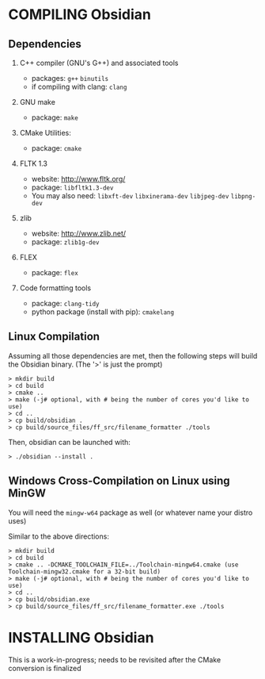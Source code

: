 
# COMPILING Obsidian

## Dependencies

1. C++ compiler (GNU's G++) and associated tools
   * packages: `g++` `binutils`
   * if compiling with clang: `clang`

2. GNU make
   * package: `make`
   
3. CMake Utilities:
   * package: `cmake` 

4. FLTK 1.3 
   * website: http://www.fltk.org/
   * package: `libfltk1.3-dev`
   * You may also need: `libxft-dev` `libxinerama-dev` `libjpeg-dev` `libpng-dev`

5. zlib
   * website: http://www.zlib.net/
   * package: `zlib1g-dev`

6. FLEX
   * package: `flex`
   
7. Code formatting tools
   * package: `clang-tidy`
   * python package (install with pip): `cmakelang`

## Linux Compilation

Assuming all those dependencies are met, then the following steps
will build the Obsidian binary. (The '>' is just the prompt)

    > mkdir build
    > cd build
    > cmake ..
    > make (-j# optional, with # being the number of cores you'd like to use)
    > cd ..
    > cp build/obsidian .
    > cp build/source_files/ff_src/filename_formatter ./tools
    
Then, obsidian can be launched with:

    > ./obsidian --install .

## Windows Cross-Compilation on Linux using MinGW

You will need the `mingw-w64` package as well (or whatever name your distro uses)

Similar to the above directions:

    > mkdir build
    > cd build
    > cmake .. -DCMAKE_TOOLCHAIN_FILE=../Toolchain-mingw64.cmake (use Toolchain-mingw32.cmake for a 32-bit build)
    > make (-j# optional, with # being the number of cores you'd like to use)
    > cd ..
    > cp build/obsidian.exe
    > cp build/source_files/ff_src/filename_formatter.exe ./tools


# INSTALLING Obsidian

This is a work-in-progress; needs to be revisited after the CMake conversion is finalized

